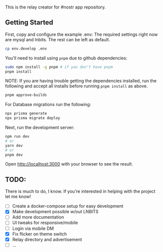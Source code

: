This is the relay creator for #nostr app repository.

## Getting Started

First, copy and configure the example .env:
The required settings right now are mysql and lnbits.
The rest can be left as default.

```bash
cp env.develop .env
```

You'll need to install using `pnpm` due to github dependencies:

```bash
sudo npm install -g pnpm # if you don't have pnpm
pnpm install
```

NOTE: If you are having trouble getting the dependencies installed, 
run the following and accept all installs before running `pnpm install` as above.

```bash
pnpm approve-builds
```

For Database migrations run the following: 

```bash
npx prisma generate
npx prisma migrate deploy
```

Next, run the development server:

```bash
npm run dev
# or
yarn dev
# or
pnpm dev
```

Open [http://localhost:3000](http://localhost:3000) with your browser to see the result.

## TODO:
There is much to do, I know.  If you're interested in helping with the project let me know!

- [ ] Create a docker-compose setup for easy development
- [x] Make development possible w/out LNBITS
- [ ] Add more documentation
- [ ] UI tweaks for responsive/mobile
- [ ] Login via mobile DM
- [x] Fix flicker on theme switch
- [x] Relay directory and advertisement
- [ ] ...
